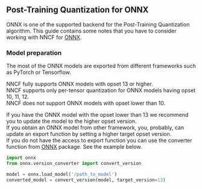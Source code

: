 ## Post-Training Quantization for ONNX

ONNX is one of the supported backend for the Post-Training Quantization algorithm.
This guide contains some notes that you have to consider working with NNCF for [ONNX](https://onnx.ai/).

### Model preparation

The most of the ONNX models are exported from different frameworks such as PyTorch or Tensorflow.

NNCF fully supports ONNX models with opset 13 or higher. \
NNCF supports only per-tensor quantization for ONNX models having opset 10, 11, 12. \
NNCF does not support ONNX models with opset lower than 10.

If you have the ONNX model with the opset lower than 13 we recommend you to update the model to the higher opset version. \
If you obtain an ONNX model from other framework, you, probably, can update an export function by setting a higher target opset version. \
If you do not have the access to export function you can use the converter function from [ONNX](https://onnx.ai/) package. See the example below.

```python
import onnx
from onnx.version_converter import convert_version

model = onnx.load_model('/path_to_model')
converted_model = convert_version(model, target_version=13)
```
